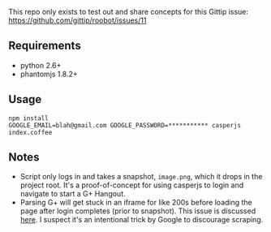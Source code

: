 This repo only exists to test out and share concepts for this Gittip
issue:
https://github.com/gittip/roobot/issues/11

## Requirements

* python 2.6+
* phantomjs 1.8.2+

## Usage

    npm install
    GOOGLE_EMAIL=blah@gmail.com GOOGLE_PASSWORD=*********** casperjs index.coffee

## Notes

* Script only logs in and takes a snapshot, `image.png`, which it drops
  in the project root. It's a proof-of-concept for using casperjs to
login and navigate to start a G+ Hangout.
* Parsing G+ will get stuck in an iframe for like 200s before loading
  the page after login completes (prior to snapshot). This issue is
discussed [here][iframe-boobietrap]. I suspect it's an intentional trick
by Google to discourage scraping.

<!-- Links -->
   [iframe-boobietrap]: https://groups.google.com/forum/#!topic/casperjs/h63dOPDkL-w
